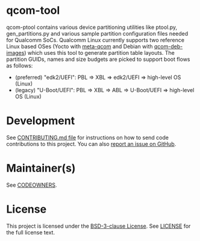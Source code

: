 # qcom-tool

qcom-ptool contains various device partitioning utilities like ptool.py, gen_partitions.py and various sample partition configuration files needed for Qualcomm SoCs. Qualcomm Linux currently supports two reference Linux based OSes (Yocto with [meta-qcom](https://github.com/qualcomm-linux/meta-qcom) and Debian with [qcom-deb-images](https://github.com/qualcomm-linux/qcom-deb-images)) which uses this tool to generate partition table layouts. The partition GUIDs, names and size budgets are picked to support boot flows as follows:

- (preferred) "edk2/UEFI": PBL => XBL => edk2/UEFI => high-level OS (Linux)
- (legacy) "U-Boot/UEFI": PBL => XBL => ABL => U-Boot/UEFI => high-level OS (Linux)

# Development

See [CONTRIBUTING.md file](CONTRIBUTING.md) for instructions on how to send
code contributions to this project. You can also [report an issue on
GitHub](../../issues).

# Maintainer(s)

See [CODEOWNERS](.github/CODEOWNERS).

# License

This project is licensed under the [BSD-3-clause
License](https://spdx.org/licenses/BSD-3-Clause.html). See
[LICENSE](LICENSE) for the full license text.
